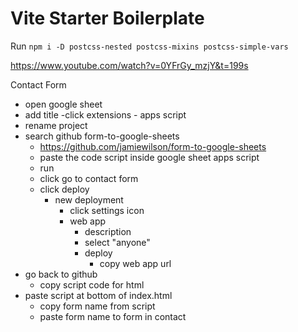 # Vite Starter Boilerplate

Run
`npm i -D postcss-nested postcss-mixins postcss-simple-vars`

https://www.youtube.com/watch?v=0YFrGy_mzjY&t=199s

Contact Form

- open google sheet
- add title
  -click extensions - apps script
- rename project
- search github form-to-google-sheets
  - https://github.com/jamiewilson/form-to-google-sheets
  - paste the code script inside google sheet apps script
  - run
  - click go to contact form
  - click deploy
    - new deployment
      - click settings icon
      - web app
        - description
        - select "anyone"
        - deploy
          - copy web app url
- go back to github
  - copy script code for html
- paste script at bottom of index.html
  - copy form name from script
  - paste form name to form in contact
